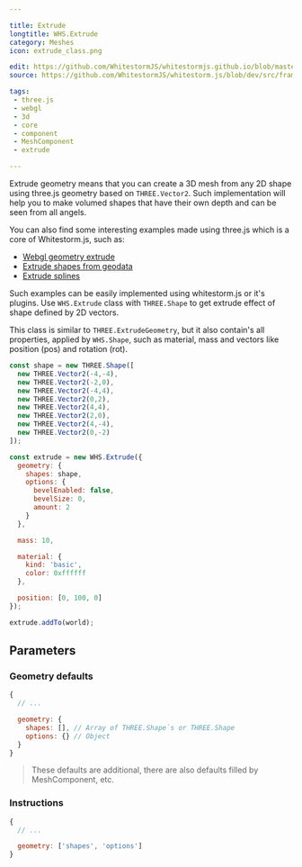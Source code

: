 ```yaml
---

title: Extrude
longtitle: WHS.Extrude
category: Meshes
icon: extrude_class.png

edit: https://github.com/WhitestormJS/whitestormjs.github.io/blob/master/src/pages/docs/meshes/extrude.md
source: https://github.com/WhitestormJS/whitestorm.js/blob/dev/src/framework/components/meshes/Extrude.js

tags:
 - three.js
 - webgl
 - 3d
 - core
 - component
 - MeshComponent
 - extrude

---
```


Extrude geometry means that you can create a 3D mesh from any 2D shape using three.js geometry based on `THREE.Vector2`. Such implementation will help you to make volumed shapes that have their own depth and can be seen from all angels.

You can also find some interesting examples made using three.js which is a core of Whitestorm.js, such as:

 - [Webgl geometry extrude](http://threejs.org/examples/webgl_geometry_extrude_shapes.html)
 - [Extrude shapes from geodata](http://threejs.org/examples/webgl_geometry_extrude_shapes2.html)
 - [Extrude splines](http://threejs.org/examples/webgl_geometry_extrude_splines.html)

Such examples can be easily implemented using whitestorm.js or it's plugins. Use `WHS.Extrude` class with `THREE.Shape` to get extrude effect of shape defined by 2D vectors.

This class is similar to `THREE.ExtrudeGeometry`, but it also contain's all properties, applied by `WHS.Shape`, such as material, mass and vectors like position (pos) and rotation (rot).

```javascript
const shape = new THREE.Shape([
  new THREE.Vector2(-4,-4),
  new THREE.Vector2(-2,0),
  new THREE.Vector2(-4,4),
  new THREE.Vector2(0,2),
  new THREE.Vector2(4,4),
  new THREE.Vector2(2,0),
  new THREE.Vector2(4,-4),
  new THREE.Vector2(0,-2)
]);

const extrude = new WHS.Extrude({
  geometry: {
    shapes: shape,
    options: {
      bevelEnabled: false,
      bevelSize: 0,
      amount: 2
    }
  },

  mass: 10,

  material: {
    kind: 'basic',
    color: 0xffffff
  },

  position: [0, 100, 0]
});

extrude.addTo(world);
```

## Parameters
### Geometry defaults

```javascript
{
  // ...

  geometry: {
    shapes: [], // Array of THREE.Shape`s or THREE.Shape
    options: {} // Object
  }
}
```

> These defaults are additional, there are also defaults filled by MeshComponent, etc.

### Instructions

```javascript
{
  // ...

  geometry: ['shapes', 'options']
}
```
